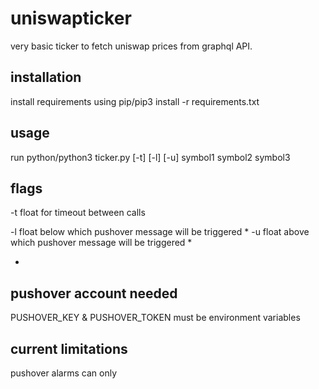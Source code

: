 # uniswapticker

very basic ticker to fetch uniswap prices from graphql API.

installation
-----------------------

install requirements using pip/pip3 install -r requirements.txt

usage
-----------------------

run python/python3 ticker.py [-t] [-l] [-u] symbol1 symbol2 symbol3

flags
-----------------------

-t float for timeout between calls

-l float below which pushover message will be triggered *
-u float above which pushover message will be triggered *

*
pushover account needed
-----------------------
PUSHOVER_KEY & PUSHOVER_TOKEN must be environment variables

current limitations
-----------------------
pushover alarms can only
